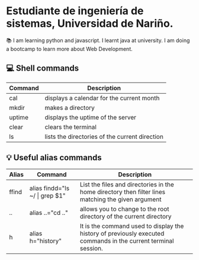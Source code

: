 # Estudiante de ingeniería de sistemas, Universidad de Nariño.
:books: I am learning python and javascript. I learnt java at university. I am doing a bootcamp to learn more about Web Development.

## :computer: Shell commands

Command | Description
------ | -----------
cal | displays a calendar for the current month
mkdir | makes a directory
uptime | displays the uptime of the server
clear | clears the terminal
ls | lists the directories of the current direction

## :bulb: Useful alias commands

Alias | Command | Description
----|----|---
ffind| alias findd="ls ~/ \| grep $1" | List the files and directories in the home directory then filter lines matching the given argument
.\.| alias ..="cd .." | allows you to change to the root directory of the current directory
h | alias h="history" | It is the command used to display the history of previously executed commands in the current terminal session.

